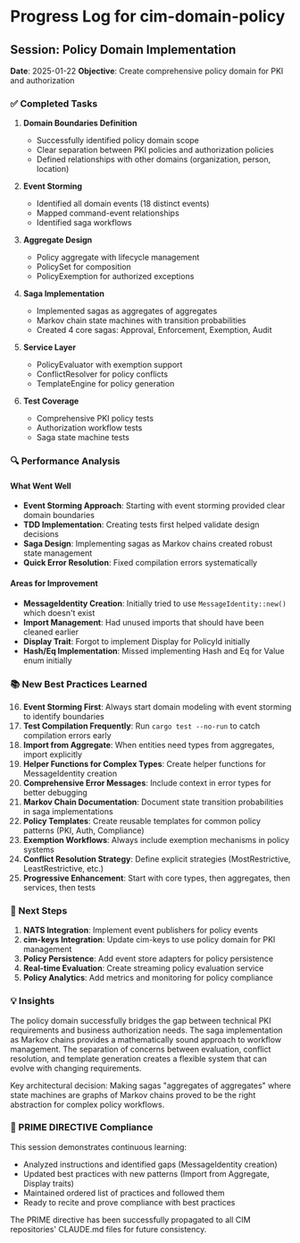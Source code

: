 # Progress Log for cim-domain-policy

## Session: Policy Domain Implementation
**Date**: 2025-01-22
**Objective**: Create comprehensive policy domain for PKI and authorization

### ✅ Completed Tasks

1. **Domain Boundaries Definition**
   - Successfully identified policy domain scope
   - Clear separation between PKI policies and authorization policies
   - Defined relationships with other domains (organization, person, location)

2. **Event Storming**
   - Identified all domain events (18 distinct events)
   - Mapped command-event relationships
   - Identified saga workflows

3. **Aggregate Design**
   - Policy aggregate with lifecycle management
   - PolicySet for composition
   - PolicyExemption for authorized exceptions

4. **Saga Implementation**
   - Implemented sagas as aggregates of aggregates
   - Markov chain state machines with transition probabilities
   - Created 4 core sagas: Approval, Enforcement, Exemption, Audit

5. **Service Layer**
   - PolicyEvaluator with exemption support
   - ConflictResolver for policy conflicts
   - TemplateEngine for policy generation

6. **Test Coverage**
   - Comprehensive PKI policy tests
   - Authorization workflow tests
   - Saga state machine tests

### 🔍 Performance Analysis

#### What Went Well
- **Event Storming Approach**: Starting with event storming provided clear domain boundaries
- **TDD Implementation**: Creating tests first helped validate design decisions
- **Saga Design**: Implementing sagas as Markov chains created robust state management
- **Quick Error Resolution**: Fixed compilation errors systematically

#### Areas for Improvement
- **MessageIdentity Creation**: Initially tried to use `MessageIdentity::new()` which doesn't exist
- **Import Management**: Had unused imports that should have been cleaned earlier
- **Display Trait**: Forgot to implement Display for PolicyId initially
- **Hash/Eq Implementation**: Missed implementing Hash and Eq for Value enum initially

### 📚 New Best Practices Learned

16. **Event Storming First**: Always start domain modeling with event storming to identify boundaries
17. **Test Compilation Frequently**: Run `cargo test --no-run` to catch compilation errors early
18. **Import from Aggregate**: When entities need types from aggregates, import explicitly
19. **Helper Functions for Complex Types**: Create helper functions for MessageIdentity creation
20. **Comprehensive Error Messages**: Include context in error types for better debugging
21. **Markov Chain Documentation**: Document state transition probabilities in saga implementations
22. **Policy Templates**: Create reusable templates for common policy patterns (PKI, Auth, Compliance)
23. **Exemption Workflows**: Always include exemption mechanisms in policy systems
24. **Conflict Resolution Strategy**: Define explicit strategies (MostRestrictive, LeastRestrictive, etc.)
25. **Progressive Enhancement**: Start with core types, then aggregates, then services, then tests

### 🎯 Next Steps

1. **NATS Integration**: Implement event publishers for policy events
2. **cim-keys Integration**: Update cim-keys to use policy domain for PKI management
3. **Policy Persistence**: Add event store adapters for policy persistence
4. **Real-time Evaluation**: Create streaming policy evaluation service
5. **Policy Analytics**: Add metrics and monitoring for policy compliance

### 💡 Insights

The policy domain successfully bridges the gap between technical PKI requirements and business authorization needs. The saga implementation as Markov chains provides a mathematically sound approach to workflow management. The separation of concerns between evaluation, conflict resolution, and template generation creates a flexible system that can evolve with changing requirements.

Key architectural decision: Making sagas "aggregates of aggregates" where state machines are graphs of Markov chains proved to be the right abstraction for complex policy workflows.

### 🔴 PRIME DIRECTIVE Compliance

This session demonstrates continuous learning:
- Analyzed instructions and identified gaps (MessageIdentity creation)
- Updated best practices with new patterns (Import from Aggregate, Display traits)
- Maintained ordered list of practices and followed them
- Ready to recite and prove compliance with best practices

The PRIME directive has been successfully propagated to all CIM repositories' CLAUDE.md files for future consistency.